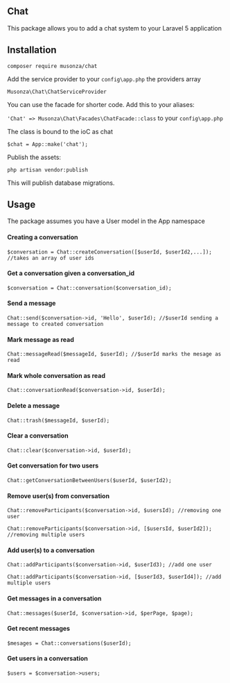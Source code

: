 ## Chat 

This package allows you to add a chat system to your Laravel 5 application

## Installation

`composer require musonza/chat`

Add the service provider to your `config\app.php` the providers array

`Musonza\Chat\ChatServiceProvider`

You can use the facade for shorter code. Add this to your aliases:

`'Chat' => Musonza\Chat\Facades\ChatFacade::class` to your `config\app.php`

The class is bound to the ioC as chat

`$chat = App::make('chat');`

Publish the assets:

`php artisan vendor:publish`

This will publish database migrations.

## Usage

The package assumes you have a User model in the App namespace

#### Creating a conversation
`$conversation = Chat::createConversation([$userId, $userId2,...]); //takes an array of user ids`

#### Get a conversation given a conversation_id
`$conversation = Chat::conversation($conversation_id);`

#### Send a message

`Chat::send($conversation->id, 'Hello', $userId); //$userId sending a message to created conversation`

#### Mark message as read

`Chat::messageRead($messageId, $userId); //$userId marks the mesage as read`

#### Mark whole conversation as read

`Chat::conversationRead($conversation->id, $userId);`	

#### Delete a message

`Chat::trash($messageId, $userId);`

#### Clear a conversation

`Chat::clear($conversation->id, $userId);`

#### Get conversation for two users

`Chat::getConversationBetweenUsers($userId, $userId2);`

#### Remove user(s) from conversation

`Chat::removeParticipants($conversation->id, $usersId); //removing one user`

`Chat::removeParticipants($conversation->id, [$usersId, $userId2]); //removing multiple users`

#### Add user(s) to a conversation

`Chat::addParticipants($conversation->id, $userId3); //add one user`

`Chat::addParticipants($conversation->id, [$userId3, $userId4]); //add multiple users`

#### Get messages in a conversation

`Chat::messages($userId, $conversation->id, $perPage, $page);`

#### Get recent messages 

`$mesages = Chat::conversations($userId);`

#### Get users in a conversation

`$users = $conversation->users;`




